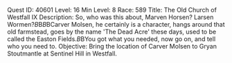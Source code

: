 Quest ID: 40601
Level: 16
Min Level: 8
Race: 589
Title: The Old Church of Westfall IX
Description: So, who was this about, Marven Horsen? Larsen Wormen?$B$B<Larry lets a crass smirk rest on his face.>$B$BCarver Molsen, he certainly is a character, hangs around that old farmstead, goes by the name 'The Dead Acre' these days, used to be called the Easton Fields.$B$BYou got what you needed, now go on, and tell who you need to.
Objective: Bring the location of Carver Molsen to Gryan Stoutmantle at Sentinel Hill in Westfall.
